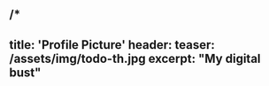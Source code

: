 /*
---
title: 'Profile Picture'
header:
    teaser: /assets/img/todo-th.jpg
excerpt: "My digital bust"
---


